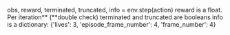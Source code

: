 obs, reward, terminated, truncated, info = env.step(action)
reward is a float. Per iteration** (**double check)
terminated and truncated are booleans
info is a dictionary: {'lives': 3, 'episode_frame_number': 4, 'frame_number': 4}